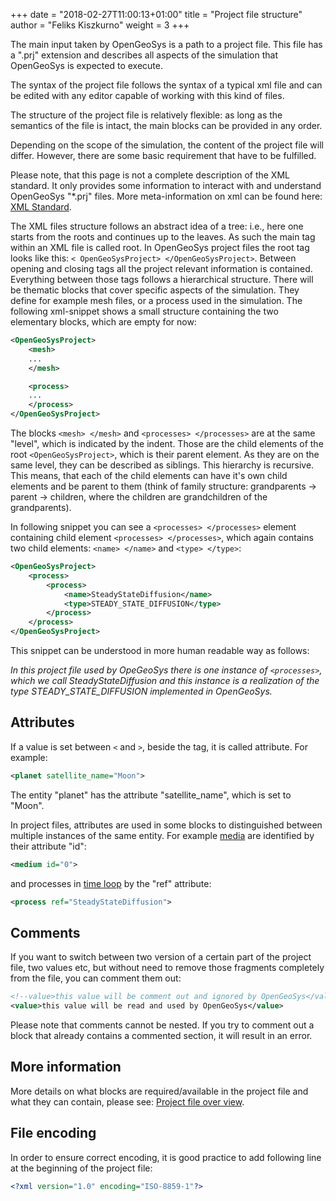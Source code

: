 +++
date = "2018-02-27T11:00:13+01:00"
title = "Project file structure"
author = "Feliks Kiszkurno"
weight = 3
+++

The main input taken by OpenGeoSys is a path to a project file. This file has a ".prj" extension and describes all aspects of
the simulation that OpenGeoSys is expected to execute.

The syntax of the project file follows the syntax of a typical xml file and can be edited with any editor capable of working
with this kind of files.

The structure of the project file is relatively flexible: as long as the semantics of the file is intact, the main blocks can be
provided in any order.

Depending on the scope of the simulation, the content of the project file will differ. However, there are some basic requirement that have to be fulfilled.

<div class="note">
Please note, that this page is not a complete description of the XML standard. It only provides some information to interact
with and understand OpenGeoSys "*.prj" files. More meta-information on xml can be found here: <a href="https://www.w3.org/standards/xml/">XML Standard</a>. <!-- TODO: Consider giving a direct link to an xml-tutorial. -->
</div>

The XML files structure follows an abstract idea of a tree: i.e., here one starts from the roots and continues up to the
leaves. As such the main tag within an XML file is called root. In OpenGeoSys project files the root tag looks like this: `<
OpenGeoSysProject> </OpenGeoSysProject>`. Between opening and closing tags all the project relevant information is contained.
Everything between those tags follows a hierarchical structure. There will be thematic blocks that cover specific aspects of
the simulation. They define for example mesh files, or a process used in the simulation. The following xml-snippet shows a
small structure containing the two elementary blocks, which are empty for now:

```xml
<OpenGeoSysProject>
    <mesh>
    ...
    </mesh>

    <process>
    ...
    </process>
</OpenGeoSysProject>
```

The blocks `<mesh> </mesh>` and `<processes> </processes>` are at the same "level", which is indicated by the indent. Those are
the child elements of the root `<OpenGeoSysProject>`, which is their parent element. As they are on the same level, they can be
described as siblings. This hierarchy is recursive. This means, that each of the child elements can have it's own child
elements and be parent to them (think of family structure: grandparents -> parent -> children, where the children are
grandchildren of the grandparents).

In following snippet you can see a `<processes> </processes>` element containing child element `<processes> </processes>`, which again contains two child elements: `<name> </name>` and `<type> </type>`:

```xml
<OpenGeoSysProject>
    <process>
        <process>
            <name>SteadyStateDiffusion</name>
            <type>STEADY_STATE_DIFFUSION</type>
        </process>
    </process>
</OpenGeoSysProject>
```

This snippet can be understood in more human readable way as follows:

*In this project file used by OpeGeoSys there is one instance of `<processes>`, which we call SteadyStateDiffusion and this
 instance is a realization of the type STEADY_STATE_DIFFUSION implemented in OpenGeoSys.*

## Attributes

If a value is set between `<` and `>`, beside the tag, it is called attribute. For example:

```xml
<planet satellite_name="Moon">
```

The entity "planet" has the attribute "satellite_name", which is set to "Moon".

In project files, attributes are used in some blocks to distinguished between multiple instances of the same entity. For
example [media](/docs/userguide/blocks/media/#media) are identified by their attribute "id":

```xml
<medium id="0">
```

and processes in [time loop](/docs/userguide/blocks/time_loop/#process) by the "ref" attribute:

```xml
<process ref="SteadyStateDiffusion">
```

## Comments

If you want to switch between two version of a certain part of the project file, two values etc, but without need to remove those fragments completely from the file, you can comment them out:

```xml
<!--value>this value will be comment out and ignored by OpenGeoSys</value-->
<value>this value will be read and used by OpenGeoSys</value>
```

Please note that comments cannot be nested. If you try to comment out a block that already contains a commented section, it will result in an error.

## More information

More details on what blocks are required/available in the project file and what they can contain, please see: [Project file over view](/docs/userguide/blocks/intro/).

## File encoding

In order to ensure correct encoding, it is good practice to add following line at the beginning of the project file:

```xml
<?xml version="1.0" encoding="ISO-8859-1"?>
```
